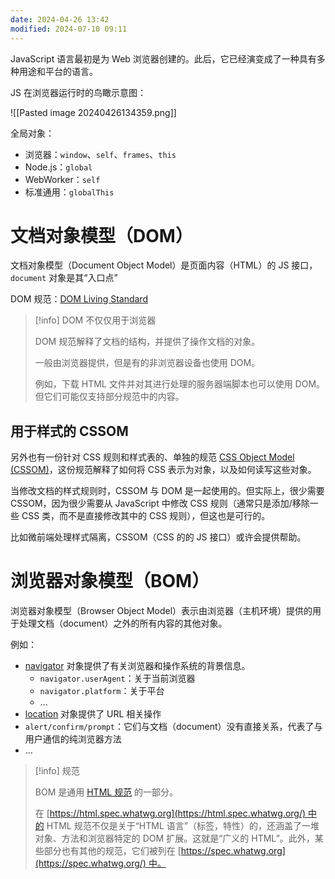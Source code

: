 ```yaml
---
date: 2024-04-26 13:42
modified: 2024-07-10 09:11
---
```


JavaScript 语言最初是为 Web 浏览器创建的。此后，它已经演变成了一种具有多种用途和平台的语言。

JS 在浏览器运行时的鸟瞰示意图：

![[Pasted image 20240426134359.png]]

全局对象：

- 浏览器：`window`、`self`、`frames`、`this`
- Node.js：`global`
- WebWorker：`self`
- 标准通用：`globalThis`

# 文档对象模型（DOM）

文档对象模型（Document Object Model）是页面内容（HTML）的 JS 接口，`document` 对象是其“入口点”

DOM 规范：[DOM Living Standard](https://dom.spec.whatwg.org/)

> [!info] DOM 不仅仅用于浏览器
> 
> DOM 规范解释了文档的结构，并提供了操作文档的对象。
> 
> 一般由浏览器提供，但是有的非浏览器设备也使用 DOM。
>
> 例如，下载 HTML 文件并对其进行处理的服务器端脚本也可以使用 DOM。但它们可能仅支持部分规范中的内容。

## 用于样式的 CSSOM

另外也有一份针对 CSS 规则和样式表的、单独的规范 [CSS Object Model (CSSOM)](https://www.w3.org/TR/cssom-1/)，这份规范解释了如何将 CSS 表示为对象，以及如何读写这些对象。

当修改文档的样式规则时，CSSOM 与 DOM 是一起使用的。但实际上，很少需要 CSSOM，因为很少需要从 JavaScript 中修改 CSS 规则（通常只是添加/移除一些 CSS 类，而不是直接修改其中的 CSS 规则），但这也是可行的。

比如微前端处理样式隔离，CSSOM（CSS 的的 JS 接口）或许会提供帮助。

# 浏览器对象模型（BOM）

浏览器对象模型（Browser Object Model）表示由浏览器（主机环境）提供的用于处理文档（document）之外的所有内容的其他对象。

例如：

- [navigator](https://developer.mozilla.org/zh-CN/docs/Web/API/Window/navigator) 对象提供了有关浏览器和操作系统的背景信息。
	- `navigator.userAgent`：关于当前浏览器
	- `navigator.platform`：关于平台
	- ...
- [location](https://developer.mozilla.org/zh-CN/docs/Web/API/Window/location) 对象提供了 URL 相关操作
- `alert/confirm/prompt`：它们与文档（document）没有直接关系，代表了与用户通信的纯浏览器方法
- ...

> [!info] 规范
> 
> BOM 是通用 [HTML 规范](https://html.spec.whatwg.org/) 的一部分。
>
> 在 [https://html.spec.whatwg.org](https://html.spec.whatwg.org/) 中的 HTML 规范不仅是关于“HTML 语言”（标签，特性）的，还涵盖了一堆对象、方法和浏览器特定的 DOM 扩展。这就是“广义的 HTML”。此外，某些部分也有其他的规范，它们被列在 [https://spec.whatwg.org](https://spec.whatwg.org/) 中。
